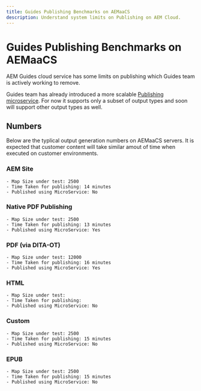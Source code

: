 ```yaml
---
title: Guides Publishing Benchmarks on AEMaaCS
description: Understand system limits on Publishing on AEM Cloud.
---
```


# Guides Publishing Benchmarks on AEMaaCS
AEM Guides cloud service has some limits on publishing which Guides team is actively working to remove. 

Guides team has already introduced a more scalable [Publishing microservice](publish-microservice-architecture-and-performance.md). For now it supports only a subset of output types and soon will support other output types as well.

## Numbers

Below are the typlical output generation numbers on AEMaaCS servers. It is expected that customer content will take similar amout of time when executed on customer environments.

### AEM Site

    - Map Size under test: 2500
    - Time Taken for publishing: 14 minutes
    - Published using MicroService: No

### Native PDF Publishing

    - Map Size under test: 2500
    - Time Taken for publishing: 13 minutes
    - Published using MicroService: Yes

### PDF (via DITA-OT)

    - Map Size under test: 12000
    - Time Taken for publishing: 16 minutes
    - Published using MicroService: Yes

### HTML

    - Map Size under test: 
    - Time Taken for publishing:
    - Published using MicroService: No

### Custom

    - Map Size under test: 2500
    - Time Taken for publishing: 15 minutes
    - Published using MicroService: No

### EPUB

    - Map Size under test: 2500
    - Time Taken for publishing: 15 minutes
    - Published using MicroService: No
